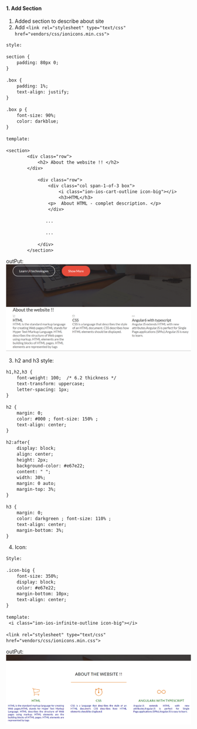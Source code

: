 #### 1. Add Section
1. Added section to describe about site
2. Add `<link rel="stylesheet" type="text/css" href="vendors/css/ionicons.min.css">`
```
style:

section {
    padding: 80px 0;
}

.box {
    padding: 1%;
    text-align: justify;
}

.box p {
    font-size: 90%;
    color: darkblue;
}

template: 

<section>
        <div class="row">
            <h2> About the website !! </h2>
        </div>
        
            <div class="row">
                <div class="col span-1-of-3 box">
                    <i class="ion-ios-cart-outline icon-big"></i>
                    <h3>HTML</h3>
                <p>  About HTML - complet description. </p>
                </div>
                
               ...
               
               ...
               
            </div>
        </section>
```
outPut:
![](../../99_archive/999_assets/assets_html-css/assets-01/section-1.PNG)

3. h2 and h3 style:

```
h1,h2,h3 {
    font-weight: 100;  /* 6.2 thickness */
    text-transform: uppercase;
    letter-spacing: 1px;   
}

h2 {
    margin: 0; 
    color: #000 ; font-size: 150% ; 
    text-align: center; 
}

h2:after{
    display: block;
    align: center;
    height: 2px;
    background-color: #e67e22;
    content: " ";
    width: 30%;
    margin: 0 auto;
    margin-top: 3%;
}

h3 {
    margin: 0; 
    color: darkgreen ; font-size: 110% ;
    text-align: center; 
    margin-bottom: 3%;
}
```

4. Icon:
```
Style:

.icon-big {
    font-size: 350%;
    display: block;
    color: #e67e22;
    margin-bottom: 10px;
    text-align: center;
}

template:
 <i class="ion-ios-infinite-outline icon-big"></i>
 
<link rel="stylesheet" type="text/css" href="vendors/css/ionicons.min.css">

```

outPut:
![](../../99_archive/999_assets/assets_html-css/assets-01/section-2.PNG)
